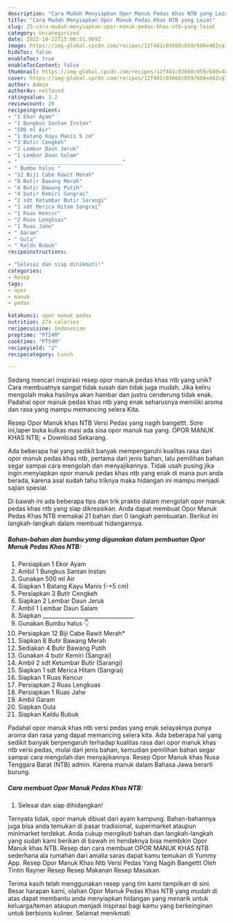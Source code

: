 ```yaml
---
description: "Cara Mudah Menyiapkan Opor Manuk Pedas Khas NTB yang Lezat"
title: "Cara Mudah Menyiapkan Opor Manuk Pedas Khas NTB yang Lezat"
slug: 25-cara-mudah-menyiapkan-opor-manuk-pedas-khas-ntb-yang-lezat
category: Uncategorized
date: 2022-10-22T15:08:51.909Z
image: https://img-global.cpcdn.com/recipes/12f481c03660c059/680x482cq70/opor-manuk-pedas-khas-ntb-foto-resep-utama.jpg
hideToc: false
enableToc: true
enableTocContent: false
thumbnail: https://img-global.cpcdn.com/recipes/12f481c03660c059/680x482cq70/opor-manuk-pedas-khas-ntb-foto-resep-utama.jpg
cover: https://img-global.cpcdn.com/recipes/12f481c03660c059/680x482cq70/opor-manuk-pedas-khas-ntb-foto-resep-utama.jpg
author: Admin
authorAv: notfound
ratingvalue: 3.2
reviewcount: 20
recipeingredient:
- "1 Ekor Ayam"
- "1 Bungkus Santan Instan"
- "500 ml Air"
- "1 Batang Kayu Manis 5 cm"
- "3 Butir Cengkeh"
- "2 Lembar Daun Jeruk"
- "1 Lembar Daun Salam"
- " _________________________________"
- " Bumbu halus "
- "12 Biji Cabe Rawit Merah"
- "8 Butir Bawang Merah"
- "4 Butir Bawang Putih"
- "4 butir Kemiri Sangrai"
- "2 sdt Ketumbar Butir Sarangi"
- "1 sdt Merica Hitam Sangrai"
- "1 Ruas Kencur"
- "2 Ruas Lengkuas"
- "1 Ruas Jahe"
- " Garam"
- " Gula"
- " Kaldu Bubuk"
recipeinstructions:

- "Selesai dan siap dinikmati!"
categories:
- Resep
tags:
- opor
- manuk
- pedas

katakunci: opor manuk pedas 
nutrition: 274 calories
recipecuisine: Indonesian
preptime: "PT24M"
cooktime: "PT54M"
recipeyield: "2"
recipecategory: Lunch

---
```





Sedang mencari inspirasi resep opor manuk pedas khas ntb yang unik? Cara membuatnya sangat tidak susah dan tidak juga mudah. Jika keliru mengolah maka hasilnya akan hambar dan justru cenderung tidak enak. Padahal opor manuk pedas khas ntb yang enak seharusnya memiliki aroma dan rasa yang mampu memancing selera Kita.





Resep Opor Manuk khas NTB Versi Pedas yang nagih bangettt. Sore ini,laper buka kulkas masi ada sisa opor manuk tua yang. OPOR MANUK KHAS NTB; × Download Sekarang.

Ada beberapa hal yang sedikit banyak mempengaruhi kualitas rasa dari opor manuk pedas khas ntb, pertama dari jenis bahan, lalu pemilihan bahan segar sampai cara mengolah dan menyajikannya. Tidak usah pusing jika ingin menyiapkan opor manuk pedas khas ntb yang enak di mana pun anda berada, karena asal sudah tahu triknya maka hidangan ini mampu menjadi sajian spesial.






Di bawah ini ada beberapa tips dan trik praktis dalam mengolah opor manuk pedas khas ntb yang siap dikreasikan. Anda dapat membuat Opor Manuk Pedas Khas NTB memakai 21 bahan dan 0 langkah pembuatan. Berikut ini langkah-langkah dalam membuat hidangannya.

<!--inarticleads1-->

##### Bahan-bahan dan bumbu yang digunakan dalam pembuatan Opor Manuk Pedas Khas NTB:

1. Persiapkan 1 Ekor Ayam
1. Ambil 1 Bungkus Santan Instan
1. Gunakan 500 ml Air
1. Siapkan 1 Batang Kayu Manis (-+5 cm)
1. Persiapkan 3 Butir Cengkeh
1. Siapkan 2 Lembar Daun Jeruk
1. Ambil 1 Lembar Daun Salam
1. Siapkan  _________________________________
1. Gunakan  Bumbu halus 👇
1. Persiapkan 12 Biji Cabe Rawit Merah*
1. Siapkan 8 Butir Bawang Merah
1. Sediakan 4 Butir Bawang Putih
1. Gunakan 4 butir Kemiri (Sangrai)
1. Ambil 2 sdt Ketumbar Butir (Sarangi)
1. Siapkan 1 sdt Merica Hitam (Sangrai)
1. Siapkan 1 Ruas Kencur
1. Persiapkan 2 Ruas Lengkuas
1. Persiapkan 1 Ruas Jahe
1. Ambil  Garam
1. Siapkan  Gula
1. Siapkan  Kaldu Bubuk


Padahal opor manuk khas ntb versi pedas yang enak selayaknya punya aroma dan rasa yang dapat memancing selera kita. Ada beberapa hal yang sedikit banyak berpengaruh terhadap kualitas rasa dari opor manuk khas ntb versi pedas, mulai dari jenis bahan, kemudian pemilihan bahan segar sampai cara mengolah dan menyajikannya. Resep Opor Manuk khas Nusa Tenggara Barat (NTB) admin. Karena manuk dalam Bahasa Jawa berarti burung. 

<!--inarticleads2-->

##### Cara membuat Opor Manuk Pedas Khas NTB:


1. Selesai dan siap dihidangkan!

Ternyata tidak, opor manuk dibuat dari ayam kampung. Bahan-bahannya juga bisa anda temukan di pasar tradisional, supermarket ataupun minimarket terdekat. Anda cukup mengikuti bahan dan langkah-langkah yang sudah kami berikan di bawah ini hendaknya bisa membikin Opor Manuk khas NTB. Resep dan cara membuat OPOR MANUK KHAS NTB sederhana ala rumahan dari amalia saras dapat kamu temukan di Yummy App. Resep Opor Manuk Khas Ntb Versi Pedas Yang Nagih Bangettt Oleh Tintin Rayner Resep Resep Makanan Resep Masakan. 

Terima kasih telah menggunakan resep yang tim kami tampilkan di sini. Besar harapan kami, olahan Opor Manuk Pedas Khas NTB yang mudah di atas dapat membantu anda menyiapkan hidangan yang menarik untuk keluarga/teman ataupun menjadi inspirasi bagi kamu yang berkeinginan untuk berbisnis kuliner. Selamat menikmati

